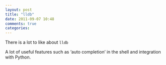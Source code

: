 ```yaml
---
layout: post
title: "lldb"
date: 2011-09-07 10:48
comments: true
categories: 
---
```


There is a lot to like about ``lldb``


A lot of useful features such as ‘auto completion’ in the shell and integration with Python.

